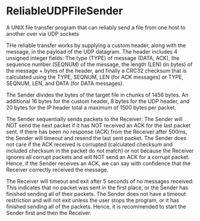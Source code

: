 # ReliableUDPFileSender
A UNIX file transfer program that can reliably send a file from one host to another over via UDP sockets

THe reliable transfer works by supplying a custom header, along with the message, in the payload of the UDP datagram. The header includes 4 unsigned integer fields: The type (TYPE) of message (DATA, ACK), the sequence number (SEQNUM) of the message, the length (LEN) (in bytes) of the message + bytes of the header, and finally a CRC32 checksum that is calculated using the TYPE, SEQNUM, LEN (for ACK messages) or TYPE, SEQNUM, LEN, and DATA (for DATA messages).

The Sender divides the bytes of the target file in chunks of 1456 bytes. An additional 16 bytes for the custom header, 8 bytes for the UDP header, and 20 bytes for the IP header total a maximum of 1500 bytes per packet.

The Sender sequentially sends packets to the Receiver: The Sender will NOT send the next packet if it has NOT received an ACK for the last packet sent. If there has been no response (ACK) from the Receiver after 500ms, the Sender will timeout and resend the last sent packet. The Sender does not care if the ACK received is corrupted (calculated checksum and included checksum in the packet do not match) or not because the Receiver ignores all corrupt packets and will NOT send an ACK for a corrupt packet. Hence, if the Sender receives an ACK, we can say with confidence that the Receiver correctly received the message.

The Receiver will timeout and exit after 5 seconds of no messages received: This indicates that no packet was sent in the first place, or the Sender has finished sending all of their packets. The Sender does not have a timeout restriction and will not exit unless the user stops the program, or it has finished sending all of the packets. Hence, it is recommended to start the Sender first and then the Receiver.
